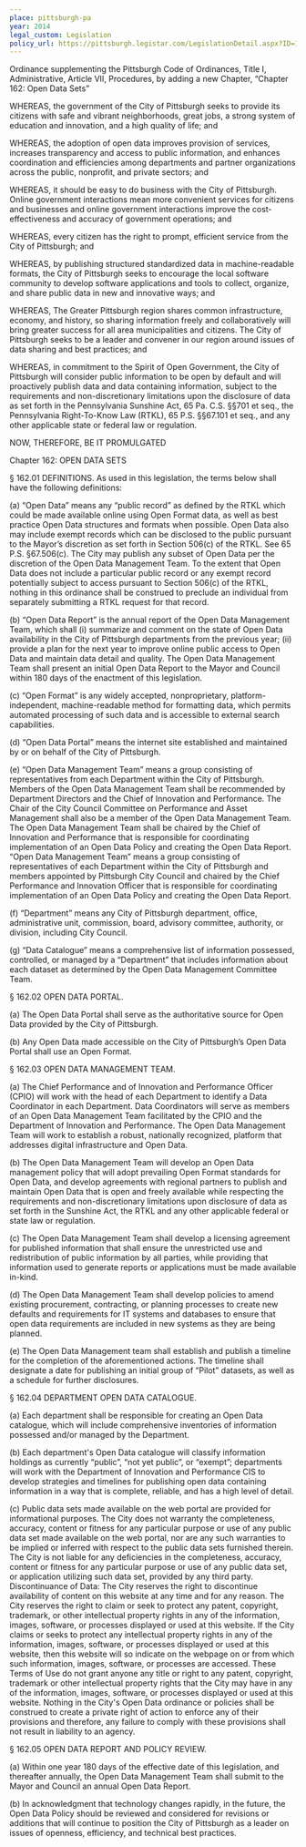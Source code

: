 ```yaml
---
place: pittsburgh-pa
year: 2014
legal_custom: Legislation
policy_url: https://pittsburgh.legistar.com/LegislationDetail.aspx?ID=1632976=C476BBD1-7CD9-4ED2-8A16-B7ECA89F4D40=ID%7CText%7C=open+data=1
---
```


<p>Ordinance supplementing the Pittsburgh Code of Ordinances, Title I, Administrative, Article VII, Procedures, by adding a new Chapter, “Chapter 162: Open Data Sets”</p>
<p>WHEREAS, the government of the City of Pittsburgh seeks to provide its citizens with safe and vibrant neighborhoods, great jobs, a strong system of education and innovation, and a high quality of life; and</p>
<p>WHEREAS, the adoption of open data improves provision of services, increases transparency and access to public information, and enhances coordination and efficiencies among departments and partner organizations across the public, nonprofit, and private sectors; and</p>
<p>WHEREAS, it should be easy to do business with the City of Pittsburgh. Online government interactions mean more convenient services for citizens and businesses and online government interactions improve the cost-effectiveness and accuracy of government operations; and</p>
<p>WHEREAS, every citizen has the right to prompt, efficient service from the City of Pittsburgh; and</p>
<p>WHEREAS, by publishing structured standardized data in machine-readable formats, the City of Pittsburgh seeks to encourage the local software community to develop software applications and tools to collect, organize, and share public data in new and innovative ways; and</p>
<p>WHEREAS, The Greater Pittsburgh region shares common infrastructure, economy, and history, so sharing information freely and collaboratively will bring greater success for all area municipalities and citizens. The City of Pittsburgh seeks to be a leader and convener in our region around issues of data sharing and best practices; and</p>
<p>WHEREAS, in commitment to the Spirit of Open Government, the City of Pittsburgh will consider public information to be open by default and will proactively publish data and data containing information, subject to the requirements and non-discretionary limitations upon the disclosure of data as set forth in the Pennsylvania Sunshine Act, 65 Pa. C.S. §§701 et seq., the Pennsylvania Right-To-Know Law (RTKL), 65 P.S. §§67.101 et seq., and any other applicable state or federal law or regulation.</p>
<p>NOW, THEREFORE, BE IT PROMULGATED</p>
<p>Chapter 162: OPEN DATA SETS</p>
<p>§ 162.01 DEFINITIONS. As used in this legislation, the terms below shall have the following definitions:</p>
<p>(a) “Open Data” means any “public record” as defined by the RTKL which could be made available online using Open Format data, as well as best practice Open Data structures and formats when possible. Open Data also may include exempt records which can be disclosed to the public pursuant to the Mayor’s discretion as set forth in Section 506(c) of the RTKL. See 65 P.S. §67.506(c). The City may publish any subset of Open Data per the discretion of the Open Data Management Team. To the extent that Open Data does not include a particular public record or any exempt record potentially subject to access pursuant to Section 506(c) of the RTKL, nothing in this ordinance shall be construed to preclude an individual from separately submitting a RTKL request for that record.</p>
<p>(b) “Open Data Report” is the annual report of the Open Data Management Team, which shall (i) summarize and comment on the state of Open Data availability in the City of Pittsburgh departments from the previous year; (ii) provide a plan for the next year to improve online public access to Open Data and maintain data detail and quality. The Open Data Management Team shall present an initial Open Data Report to the Mayor and Council within 180 days of the enactment of this legislation.</p>
<p>(c) “Open Format” is any widely accepted, nonproprietary, platform-independent, machine-readable method for formatting data, which permits automated processing of such data and is accessible to external search capabilities.</p>
<p>(d) “Open Data Portal” means the internet site established and maintained by or on behalf of the City of Pittsburgh.</p>
<p>(e) “Open Data Management Team” means a group consisting of representatives from each Department within the City of Pittsburgh. Members of the Open Data Management Team shall be recommended by Department Directors and the Chief of Innovation and Performance. The Chair of the City Council Committee on Performance and Asset Management shall also be a member of the Open Data Management Team. The Open Data Management Team shall be chaired by the Chief of Innovation and Performance that is responsible for coordinating implementation of an Open Data Policy and creating the Open Data Report. “Open Data Management Team” means a group consisting of representatives of each Department within the City of Pittsburgh and members appointed by Pittsburgh City Council and chaired by the Chief Performance and Innovation Officer that is responsible for coordinating implementation of an Open Data Policy and creating the Open Data Report.</p>
<p>(f) “Department” means any City of Pittsburgh department, office, administrative unit, commission, board, advisory committee, authority, or division, including City Council.</p>
<p>(g) “Data Catalogue” means a comprehensive list of information possessed, controlled, or managed by a “Department” that includes information about each dataset as determined by the Open Data Management Committee Team.</p>
<p>§ 162.02 OPEN DATA PORTAL.</p>
<p>(a) The Open Data Portal shall serve as the authoritative source for Open Data provided by the City of Pittsburgh.</p>
<p>(b) Any Open Data made accessible on the City of Pittsburgh’s Open Data Portal shall use an Open Format.</p>
<p>§ 162.03 OPEN DATA MANAGEMENT TEAM.</p>
<p>(a) The Chief Performance and of Innovation and Performance Officer (CPIO) will work with the head of each Department to identify a Data Coordinator in each Department. Data Coordinators will serve as members of an Open Data Management Team facilitated by the CPIO and the Department of Innovation and Performance. The Open Data Management Team will work to establish a robust, nationally recognized, platform that addresses digital infrastructure and Open Data.</p>
<p>(b)  The Open Data Management Team will develop an Open Data management policy that will adopt prevailing Open Format standards for Open Data, and develop agreements with regional partners to publish and maintain Open Data that is open and freely available while respecting the requirements and non-discretionary limitations upon disclosure of data as set forth in the Sunshine Act, the RTKL and any other applicable federal or state law or regulation.</p>
<p>(c) The Open Data Management Team shall develop a licensing agreement for published information that shall ensure the unrestricted use and redistribution of public information by all parties, while providing that information used to generate reports or applications must be made available in-kind.</p>
<p>(d) The Open Data Management Team shall develop policies to amend existing procurement, contracting, or planning processes to create new defaults and requirements for IT systems and databases to ensure that open data requirements are included in new systems as they are being planned.</p>
<p>(e) The Open Data Management team shall establish and publish a timeline for the completion of the aforementioned actions. The timeline shall designate a date for publishing an initial group of “Pilot” datasets, as well as a schedule for further disclosures.</p>
<p>§ 162.04 DEPARTMENT OPEN DATA CATALOGUE.</p>
<p>(a) Each department shall be responsible for creating an Open Data catalogue, which will include comprehensive inventories of information possessed and/or managed by the Department.</p>
<p>(b) Each department's Open Data catalogue will classify information holdings as currently “public”, “not yet public”, or “exempt”; departments will work with the Department of Innovation and Performance CIS to develop strategies and timelines for publishing open data containing information in a way that is complete, reliable, and has a high level of detail.</p>
<p>(c) Public data sets made available on the web portal are provided for informational purposes. The City does not warranty the completeness, accuracy, content or fitness for any particular purpose or use of any public data set made available on the web portal, nor are any such warranties to be implied or inferred with respect to the public data sets furnished therein. The City is not liable for any deficiencies in the completeness, accuracy, content or fitness for any particular purpose or use of any public data set, or application utilizing such data set, provided by any third party. Discontinuance of Data: The City reserves the right to discontinue availability of content on this website at any time and for any reason. The City reserves the right to claim or seek to protect any patent, copyright, trademark, or other intellectual property rights in any of the information, images, software, or processes displayed or used at this website. If the City claims or seeks to protect any intellectual property rights in any of the information, images, software, or processes displayed or used at this website, then this website will so indicate on the webpage on or from which such information, images, software, or processes are accessed. These Terms of Use do not grant anyone any title or right to any patent, copyright, trademark or other intellectual property rights that the City may have in any of the information, images, software, or processes displayed or used at this website. Nothing in the City's Open Data ordinance or policies shall be construed to create a private right of action to enforce any of their provisions and therefore, any failure to comply with these provisions shall not result in liability to an agency.</p>
<p>§ 162.05 OPEN DATA REPORT AND POLICY REVIEW.</p>
<p>(a) Within one year 180 days of the effective date of this legislation, and thereafter annually, the Open Data Management Team shall submit to the Mayor and Council an annual Open Data Report.</p>
<p>(b) In acknowledgment that technology changes rapidly, in the future, the Open Data Policy should be reviewed and considered for revisions or additions that will continue to position the City of Pittsburgh as a leader on issues of openness, efficiency, and technical best practices.</p>
